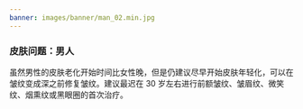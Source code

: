 ```yaml
---
banner: images/banner/man_02.min.jpg
---
```


### 皮肤问题：男人

虽然男性的皮肤老化开始时间比女性晚，但是仍建议尽早开始皮肤年轻化，可以在皱纹变成深之前修复皱纹。建议最迟在 30 岁左右进行前额皱纹、皱眉纹、微笑纹、烟熏纹或黑眼圈的首次治疗。
